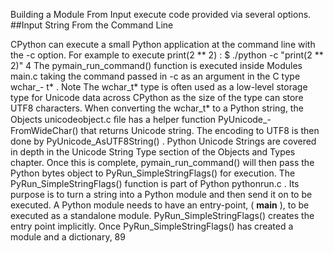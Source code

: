 Building a Module From Input execute code provided via several options. 
##Input String From the Command Line 

 CPython can execute a small Python application at the command line with the  -c  option. For example to execute  print(2 ** 2) : $ ./python -c "print(2 ** 2)" 4 The  pymain_run_command()  function is executed inside  Modules main.c taking the command passed in  -c  as an argument in the C type  wchar_- t* . Note The  wchar_t*  type is often used as a low-level storage type for Unicode data across CPython as the size of the type can store UTF8 characters. When converting the  wchar_t*  to a Python string, the  Objects unicodeobject.c ﬁle has a helper function PyUnicode_- FromWideChar()  that returns Unicode string. The encoding to UTF8 is then done by  PyUnicode_AsUTF8String() . Python Unicode Strings are covered in depth in the Unicode String Type section of the Objects and Types chapter. Once this is complete,  pymain_run_command()  will then pass the Python bytes object to  PyRun_SimpleStringFlags()  for execution. The  PyRun_SimpleStringFlags()  function is part of  Python pythonrun.c . Its purpose is to turn a string into a Python module and then send it on to be executed. A Python module needs to have an entry-point, ( __main__ ), to be executed as a standalone module. PyRun_SimpleStringFlags()  creates the entry point implicitly. Once  PyRun_SimpleStringFlags()  has created a module and a dictionary, 89